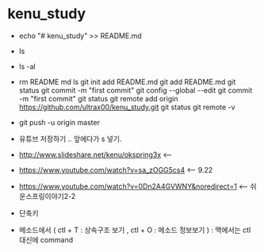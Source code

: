 # kenu_study
 * echo "# kenu_study" >> README.md
 * ls
 * ls -al
 * rm README md
ls
git init
add README.md 
git add README.md 
git status
git commit -m "first commit"
git config --global --edit
git commit -m "first commit"
git status
git remote add origin https://github.com/ultrax00/kenu_study.git
git status
git remote -v
* git push -u origin master

* 유튜브 저장하기 .. 앞에다가 s 넣기.
* http://www.slideshare.net/kenu/okspring3x  <--
* https://www.youtube.com/watch?v=sa_zOGG5cs4  <-- 9.22 
* https://www.youtube.com/watch?v=0Dn2A4GVWNY&noredirect=1 <-- 쉬운스프링이야기2-2
* 단축키
* 메소드에서 ( ctl + T : 상속구조 보기 , ctl + O : 메소드 정보보기  ) : 맥에서는 ctl 대신에 command
